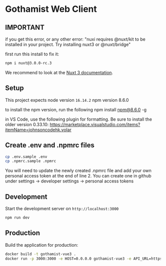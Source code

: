 # Gothamist Web Client

## IMPORTANT
if you get this error, or any other error:
"nuxi requires @nuxt/kit to be installed in your project. Try installing nuxt3 or @nuxt/bridge"

first run this install to fix it:
```bash
npm i nuxt@3.0.0-rc.3
```

We recommend to look at the [Nuxt 3 documentation](https://v3.nuxtjs.org).

## Setup

This project expects 
node version `16.14.2`
npm version 8.6.0

to install the npm version, run the following
npm install npm@8.6.0 -g

in VS Code, use the following plugin for formatting. Be sure to install the older version 0.33.10:
https://marketplace.visualstudio.com/items?itemName=johnsoncodehk.volar

## Create .env and .npmrc files

```bash
cp .env.sample .env
cp .npmrc.sample .npmrc
```

You will need to update the newly created .npmrc file and add your own personal access token at the end of line 2. You can create one in github under settings -> developer settings -> personal access tokens

## Development

Start the development server on `http://localhost:3000`

```bash
npm run dev
```

## Production

Build the application for production:

```bash
docker build -t gothamist-vue3 .
docker run -p 3000:3000 -e HOST=0.0.0.0 gothamist-vue3 -e API_URL=https://api.demo2.wnyc.net
```
